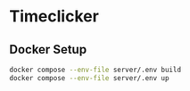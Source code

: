 # Timeclicker
## Docker Setup
```bash
docker compose --env-file server/.env build
docker compose --env-file server/.env up
```
